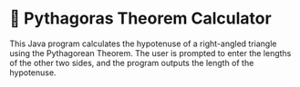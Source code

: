 # 📐 Pythagoras Theorem Calculator
This Java program calculates the hypotenuse of a right-angled triangle using the Pythagorean Theorem. The user is prompted to enter the lengths of the other two sides, and the program outputs the length of the hypotenuse.

